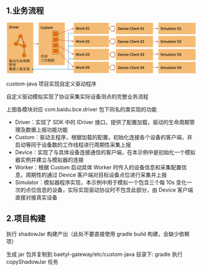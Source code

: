 ## 1.业务流程

![driver](../../../docs/drvier.png)

custom-java 项目实现自定义驱动程序

自定义驱动模拟实现了协议采集实际设备测点的完整业务流程

上图各模块对应 com.baidu.bce.driver 包下同名的类实现的功能

* Driver：实现了 SDK 中的 IDriver 接口，提供了配置加载，驱动的生命周期管理及数据上报功能功能
* Custom：驱动主程序，根据加载的配置，初始化连接各个设备的客户端，并启动等同于设备数的工作线程进行周期性采集上报
* Device：实现了与具体设备连接通信的客户端，在本示例中是初始化一个模拟器实例并建立与模拟器的连接
* Worker：根据 Custom 启动具体 Worker 时传入的设备信息和采集配置信息，周期性的通过 Device 客户端对目标设备点位进行采集并上报
* Simulator：模拟器程序实现，本示例中用于模拟一个包含三个每 10s 变化一次的点位信息的设备，实际实现驱动协议时不包含此部分，由 Device 客户端直接对接真实设备

## 2.项目构建
执行 shadowJar 构建产出（此处不要直接使用 gradle build 构建，会缺少依赖项）

生成 jar 包并复制到 baetyl-gateway/etc/custom-java 目录下: gradle 执行 copyShadowJar 任务
